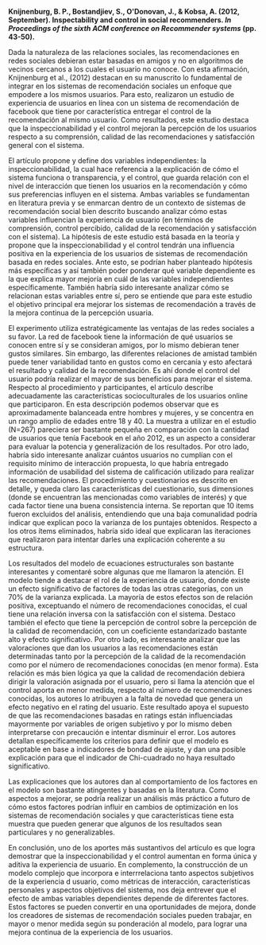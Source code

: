 **Knijnenburg, B. P., Bostandjiev, S., O'Donovan, J., & Kobsa, A. (2012, September). Inspectability and control in social recommenders. *In Proceedings of the sixth ACM conference on Recommender systems* (pp. 43-50).**


Dada la naturaleza de las relaciones sociales, las recomendaciones en redes sociales debieran estar basadas en amigos y no en algoritmos de vecinos cercanos a los cuales el usuario no conoce. Con esta afirmación, Knijnenburg et al., (2012) destacan en su manuscrito lo fundamental de integrar en los sistemas de recomendación sociales un enfoque que empodere a los mismos usuarios. Para esto, realizaron un estudio de experiencia de usuarios en línea con un sistema de recomendación de facebook que tiene por característica entregar el control de la recomendación al mismo usuario. Como resultados, este estudio destaca que la inspeccionabilidad y el control mejoran la percepción de los usuarios respecto a su comprensión, calidad de las recomendaciones y satisfacción general con el sistema. 

El artículo propone y define dos variables independientes: la inspeccionabilidad, la cual hace referencia a la explicación de cómo el sistema funciona o transparencia, y el control, que guarda relación con el nivel de interacción que tienen los usuarios en la recomendación y cómo sus preferencias influyen en el sistema. Ambas variables se fundamentan en literatura previa y se enmarcan dentro de un contexto de sistemas de recomendación social bien descrito buscando analizar cómo estas variables influencian la experiencia de usuario (en términos de comprensión, control percibido, calidad de la recomendación y satisfacción con el sistema).  La hipótesis de este estudio está basada en la teoría y propone que la inspeccionabilidad y el control tendrán una influencia positiva en la experiencia de los usuarios de sistemas de recomendación basada en redes sociales. Ante esto, se podrían haber planteado hipótesis más específicas y así también poder ponderar qué variable dependiente es la que explica mayor mejoría en cuál de las variables independientes específicamente. También habría sido interesante analizar cómo se relacionan estas variables entre sí, pero se entiende que para este estudio el objetivo principal era mejorar los sistemas de recomendación a través de la mejora continua de la percepción usuaria. 

El experimento utiliza estratégicamente las ventajas de las redes sociales a su favor. La red de facebook tiene la información de qué usuarios se conocen entre sí y se consideran amigos, por lo mismo debieran tener gustos similares. Sin embargo, las diferentes relaciones de  amistad también puede tener variabilidad tanto en gustos como en cercanía y esto afectará el resultado y calidad de la recomendación. Es ahí donde el control del usuario podría realizar el mayor de sus beneficios para mejorar el sistema.  Respecto al procedimiento y participantes, el artículo describe adecuadamente las características socioculturales de los usuarios online que participaron. En esta descripción podemos observar que es aproximadamente balanceada entre hombres y mujeres, y se concentra en un rango amplio de edades entre 18 y 40.  La muestra a utilizar en el estudio (N=267) pareciera ser bastante pequeña en comparación con la cantidad de usuarios que tenía Facebook en el año 2012, es un aspecto a considerar para evaluar la potencia y generalización de los resultados. Por otro lado, habría sido interesante analizar cuántos usuarios no cumplían con el requisito mínimo de interacción propuesta, lo que habría entregado información de usabilidad del sistema de calificación utilizado para realizar las recomendaciones. El procedimiento y cuestionarios es descrito en detalle, y queda claro las características del cuestionario, sus dimensiones (donde se encuentran las mencionadas como variables de interés) y que cada factor tiene una buena consistencia interna. Se reportan que 10 items fueron excluidos del análisis, entendiendo que una baja comunalidad podría indicar que explican poco la varianza de los puntajes obtenidos. Respecto a los otros ítems eliminados, habría sido ideal que explicaran las iteraciones que realizaron para intentar darles una explicación coherente a su estructura. 

Los resultados del modelo de ecuaciones estructurales son bastante interesantes y comentaré sobre algunas que me llamaron la atención. El modelo tiende a destacar el rol de la experiencia de usuario, donde existe un efecto significativo de factores de todas las otras categorías, con un 70% de la varianza explicada. La mayoría de estos efectos son de relación positiva, exceptuando el número de recomendaciones conocidas, el cual tiene una relación inversa con la satisfacción con el sistema. Destaco también el efecto que tiene la percepción de control sobre la percepción de la calidad de recomendación, con un coeficiente estandarizado bastante alto y efecto significativo. Por otro lado, es interesante analizar que las valoraciones que dan los usuarios a las recomendaciones están determinadas tanto por la percepción de la calidad de la recomendación como por el número de recomendaciones conocidas (en menor forma). Esta relación es más bien lógica ya que la calidad de recomendación debiera dirigir la valoración asignada por el usuario, pero si llama la atención que el control aporta en menor medida, respecto al número de recomendaciones conocidas, los autores lo atribuyen a la falta de novedad que genera un efecto negativo en el rating del usuario. Este resultado apoya el supuesto de que las recomendaciones basadas en ratings están influenciadas mayormente por variables de origen subjetivo y por lo mismo deben interpretarse con precaución e intentar disminuir el error. Los autores detallan específicamente los criterios para definir que el modelo es aceptable en base a indicadores de bondad de ajuste, y dan una posible explicación para que el indicador de Chi-cuadrado no haya resultado significativo. 

Las explicaciones que los autores dan al comportamiento de los factores en el modelo son bastante atingentes y basadas en la literatura. Como aspectos a mejorar, se podría realizar un análisis más práctico a futuro de cómo estos factores podrían influir en cambios de optimización en los sistemas de recomendación sociales y que características tiene esta muestra que pueden generar que algunos de los resultados sean particulares y no generalizables. 

En conclusión, uno de los aportes más sustantivos del artículo es que logra demostrar que la inspeccionabilidad y el control aumentan en forma única y aditiva la experiencia de usuario. En complemento, la construcción de un modelo complejo que incorpora e interrrelaciona tanto aspectos subjetivos de la experiencia d usuario, como métricas de interacción, características personales y aspectos objetivos del sistema, nos deja entrever que el efecto de ambas variables dependientes depende de diferentes factores. Estos factores se pueden convertir en una oportunidades de mejora, donde los creadores de sistemas de recomendación sociales pueden trabajar, en mayor o menor medida según su ponderación al modelo, para lograr una mejora continua de la experiencia de los usuarios.
